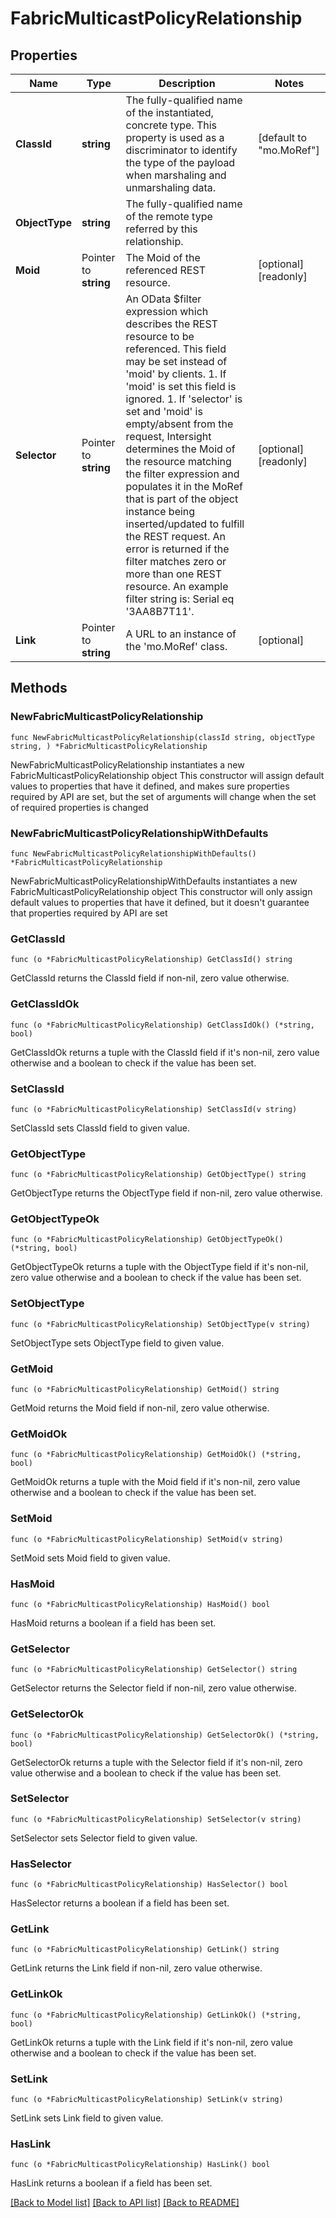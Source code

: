 # FabricMulticastPolicyRelationship

## Properties

Name | Type | Description | Notes
------------ | ------------- | ------------- | -------------
**ClassId** | **string** | The fully-qualified name of the instantiated, concrete type. This property is used as a discriminator to identify the type of the payload when marshaling and unmarshaling data. | [default to "mo.MoRef"]
**ObjectType** | **string** | The fully-qualified name of the remote type referred by this relationship. | 
**Moid** | Pointer to **string** | The Moid of the referenced REST resource. | [optional] [readonly] 
**Selector** | Pointer to **string** | An OData $filter expression which describes the REST resource to be referenced. This field may be set instead of &#39;moid&#39; by clients. 1. If &#39;moid&#39; is set this field is ignored. 1. If &#39;selector&#39; is set and &#39;moid&#39; is empty/absent from the request, Intersight determines the Moid of the resource matching the filter expression and populates it in the MoRef that is part of the object instance being inserted/updated to fulfill the REST request. An error is returned if the filter matches zero or more than one REST resource. An example filter string is: Serial eq &#39;3AA8B7T11&#39;. | [optional] [readonly] 
**Link** | Pointer to **string** | A URL to an instance of the &#39;mo.MoRef&#39; class. | [optional] 

## Methods

### NewFabricMulticastPolicyRelationship

`func NewFabricMulticastPolicyRelationship(classId string, objectType string, ) *FabricMulticastPolicyRelationship`

NewFabricMulticastPolicyRelationship instantiates a new FabricMulticastPolicyRelationship object
This constructor will assign default values to properties that have it defined,
and makes sure properties required by API are set, but the set of arguments
will change when the set of required properties is changed

### NewFabricMulticastPolicyRelationshipWithDefaults

`func NewFabricMulticastPolicyRelationshipWithDefaults() *FabricMulticastPolicyRelationship`

NewFabricMulticastPolicyRelationshipWithDefaults instantiates a new FabricMulticastPolicyRelationship object
This constructor will only assign default values to properties that have it defined,
but it doesn't guarantee that properties required by API are set

### GetClassId

`func (o *FabricMulticastPolicyRelationship) GetClassId() string`

GetClassId returns the ClassId field if non-nil, zero value otherwise.

### GetClassIdOk

`func (o *FabricMulticastPolicyRelationship) GetClassIdOk() (*string, bool)`

GetClassIdOk returns a tuple with the ClassId field if it's non-nil, zero value otherwise
and a boolean to check if the value has been set.

### SetClassId

`func (o *FabricMulticastPolicyRelationship) SetClassId(v string)`

SetClassId sets ClassId field to given value.


### GetObjectType

`func (o *FabricMulticastPolicyRelationship) GetObjectType() string`

GetObjectType returns the ObjectType field if non-nil, zero value otherwise.

### GetObjectTypeOk

`func (o *FabricMulticastPolicyRelationship) GetObjectTypeOk() (*string, bool)`

GetObjectTypeOk returns a tuple with the ObjectType field if it's non-nil, zero value otherwise
and a boolean to check if the value has been set.

### SetObjectType

`func (o *FabricMulticastPolicyRelationship) SetObjectType(v string)`

SetObjectType sets ObjectType field to given value.


### GetMoid

`func (o *FabricMulticastPolicyRelationship) GetMoid() string`

GetMoid returns the Moid field if non-nil, zero value otherwise.

### GetMoidOk

`func (o *FabricMulticastPolicyRelationship) GetMoidOk() (*string, bool)`

GetMoidOk returns a tuple with the Moid field if it's non-nil, zero value otherwise
and a boolean to check if the value has been set.

### SetMoid

`func (o *FabricMulticastPolicyRelationship) SetMoid(v string)`

SetMoid sets Moid field to given value.

### HasMoid

`func (o *FabricMulticastPolicyRelationship) HasMoid() bool`

HasMoid returns a boolean if a field has been set.

### GetSelector

`func (o *FabricMulticastPolicyRelationship) GetSelector() string`

GetSelector returns the Selector field if non-nil, zero value otherwise.

### GetSelectorOk

`func (o *FabricMulticastPolicyRelationship) GetSelectorOk() (*string, bool)`

GetSelectorOk returns a tuple with the Selector field if it's non-nil, zero value otherwise
and a boolean to check if the value has been set.

### SetSelector

`func (o *FabricMulticastPolicyRelationship) SetSelector(v string)`

SetSelector sets Selector field to given value.

### HasSelector

`func (o *FabricMulticastPolicyRelationship) HasSelector() bool`

HasSelector returns a boolean if a field has been set.

### GetLink

`func (o *FabricMulticastPolicyRelationship) GetLink() string`

GetLink returns the Link field if non-nil, zero value otherwise.

### GetLinkOk

`func (o *FabricMulticastPolicyRelationship) GetLinkOk() (*string, bool)`

GetLinkOk returns a tuple with the Link field if it's non-nil, zero value otherwise
and a boolean to check if the value has been set.

### SetLink

`func (o *FabricMulticastPolicyRelationship) SetLink(v string)`

SetLink sets Link field to given value.

### HasLink

`func (o *FabricMulticastPolicyRelationship) HasLink() bool`

HasLink returns a boolean if a field has been set.


[[Back to Model list]](../README.md#documentation-for-models) [[Back to API list]](../README.md#documentation-for-api-endpoints) [[Back to README]](../README.md)


